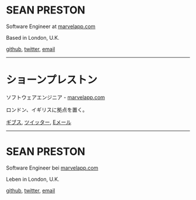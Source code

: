 # SEAN PRESTON

Software Engineer at <a href="https://marvelapp.com">marvelapp.com</a>

Based in London, U.K.

<a href="github.com/seanpreston">github</a>, <a href="twitter.com/seanpreston">twitter</a>, <a href="mailto:seanmpreston@gmail.com">email</a>

---

# ショーンプレストン

ソフトウェアエンジニア - <a href="https://marvelapp.com">marvelapp.com</a>

ロンドン、イギリスに拠点を置く。

<a href="github.com/seanpreston">ギブス</a>, <a href="twitter.com/seanpreston">ツイッター</a>, <a href="mailto:seanmpreston@gmail.com">Eメール</a>

---

# SEAN PRESTON

Software Engineer bei <a href="https://marvelapp.com">marvelapp.com</a>

Leben in London, U.K.

<a href="github.com/seanpreston">github</a>, <a href="twitter.com/seanpreston">twitter</a>, <a href="mailto:seanmpreston@gmail.com">email</a>
